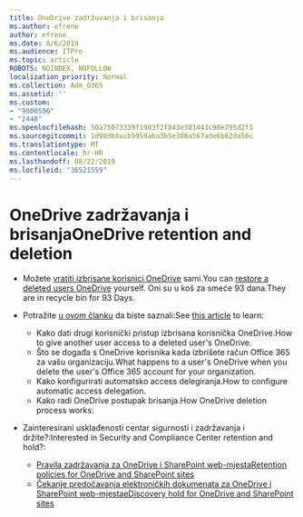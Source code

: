 ```yaml
---
title: OneDrive zadržavanja i brisanja
ms.author: efrene
author: efrene
ms.date: 8/6/2019
ms.audience: ITPro
ms.topic: article
ROBOTS: NOINDEX, NOFOLLOW
localization_priority: Normal
ms.collection: Adm_O365
ms.assetid: ''
ms.custom:
- "9000596"
- "2440"
ms.openlocfilehash: 50a75073339f1903f2f843e301441c90e795d2f1
ms.sourcegitcommit: 1d98db8acb9959aba3b5e308a567ade6b62da56c
ms.translationtype: MT
ms.contentlocale: hr-HR
ms.lasthandoff: 08/22/2019
ms.locfileid: "36521559"
---
```

# <a name="onedrive-retention-and-deletion"></a><span data-ttu-id="a68dd-102">OneDrive zadržavanja i brisanja</span><span class="sxs-lookup"><span data-stu-id="a68dd-102">OneDrive retention and deletion</span></span>

- <span data-ttu-id="a68dd-103">Možete [vratiti izbrisane korisnici OneDrive](https://docs.microsoft.com/onedrive/restore-deleted-onedrive) sami.</span><span class="sxs-lookup"><span data-stu-id="a68dd-103">You can [restore a deleted users OneDrive](https://docs.microsoft.com/onedrive/restore-deleted-onedrive) yourself.</span></span> <span data-ttu-id="a68dd-104">Oni su u koš za smeće 93 dana.</span><span class="sxs-lookup"><span data-stu-id="a68dd-104">They are in recycle bin for 93 Days.</span></span> 

- <span data-ttu-id="a68dd-105">Potražite [u ovom članku](https://docs.microsoft.com/onedrive/restore-deleted-onedrive) da biste saznali:</span><span class="sxs-lookup"><span data-stu-id="a68dd-105">See [this article](https://docs.microsoft.com/onedrive/restore-deleted-onedrive) to learn:</span></span>
    - <span data-ttu-id="a68dd-106">Kako dati drugi korisnički pristup izbrisana korisnička OneDrive.</span><span class="sxs-lookup"><span data-stu-id="a68dd-106">How to give another user access to a deleted user's OneDrive.</span></span>
    - <span data-ttu-id="a68dd-107">Što se događa s OneDrive korisnika kada izbrišete račun Office 365 za vašu organizaciju.</span><span class="sxs-lookup"><span data-stu-id="a68dd-107">What happens to a user's OneDrive when you delete the user's Office 365 account for your organization.</span></span>
    - <span data-ttu-id="a68dd-108">Kako konfigurirati automatsko access delegiranja.</span><span class="sxs-lookup"><span data-stu-id="a68dd-108">How to configure automatic access delegation.</span></span>
    - <span data-ttu-id="a68dd-109">Kako radi OneDrive postupak brisanja.</span><span class="sxs-lookup"><span data-stu-id="a68dd-109">How OneDrive deletion process works.</span></span>

- <span data-ttu-id="a68dd-110">Zainteresirani usklađenosti centar sigurnosti i zadržavanja i držite?:</span><span class="sxs-lookup"><span data-stu-id="a68dd-110">Interested in Security and Compliance Center retention and hold?:</span></span>
    - [<span data-ttu-id="a68dd-111">Pravila zadržavanja za OneDrive i SharePoint web-mjesta</span><span class="sxs-lookup"><span data-stu-id="a68dd-111">Retention policies for OneDrive and SharePoint sites</span></span>](https://docs.microsoft.com/office365/securitycompliance/retention-policies?redirectSourcePath=%252farticle%252f5e377752-700d-4870-9b6d-12bfc12d2423#content-in-onedrive-accounts-and-sharepoint-sites)
    - [<span data-ttu-id="a68dd-112">Čekanje predočavanja elektroničkih dokumenata za OneDrive i SharePoint web-mjesta</span><span class="sxs-lookup"><span data-stu-id="a68dd-112">eDiscovery hold for OneDrive and SharePoint sites</span></span>](https://docs.microsoft.com/office365/securitycompliance/ediscovery-cases#step-4-place-content-locations-on-hold)



